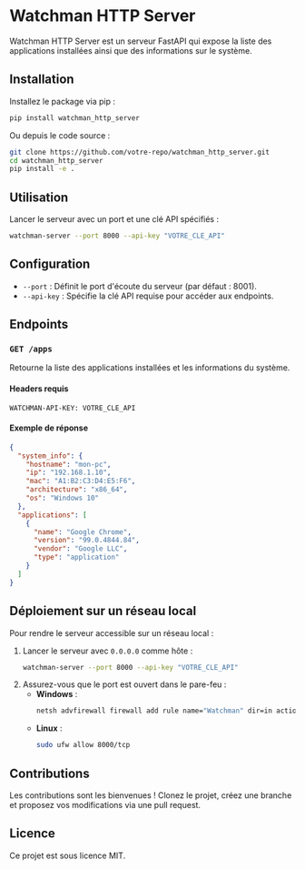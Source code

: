 # Watchman HTTP Server

Watchman HTTP Server est un serveur FastAPI qui expose la liste des applications installées ainsi que des informations sur le système.

## Installation

Installez le package via pip :
```sh
pip install watchman_http_server
```

Ou depuis le code source :
```sh
git clone https://github.com/votre-repo/watchman_http_server.git
cd watchman_http_server
pip install -e .
```

## Utilisation

Lancer le serveur avec un port et une clé API spécifiés :
```sh
watchman-server --port 8000 --api-key "VOTRE_CLE_API"
```

## Configuration

- `--port` : Définit le port d'écoute du serveur (par défaut : 8001).
- `--api-key` : Spécifie la clé API requise pour accéder aux endpoints.

## Endpoints

### `GET /apps`
Retourne la liste des applications installées et les informations du système.

#### Headers requis
```http
WATCHMAN-API-KEY: VOTRE_CLE_API
```

#### Exemple de réponse
```json
{
  "system_info": {
    "hostname": "mon-pc",
    "ip": "192.168.1.10",
    "mac": "A1:B2:C3:D4:E5:F6",
    "architecture": "x86_64",
    "os": "Windows 10"
  },
  "applications": [
    {
      "name": "Google Chrome",
      "version": "99.0.4844.84",
      "vendor": "Google LLC",
      "type": "application"
    }
  ]
}
```

## Déploiement sur un réseau local

Pour rendre le serveur accessible sur un réseau local :
1. Lancer le serveur avec `0.0.0.0` comme hôte :
   ```sh
   watchman-server --port 8000 --api-key "VOTRE_CLE_API"
   ```
2. Assurez-vous que le port est ouvert dans le pare-feu :
   - **Windows** :
     ```sh
     netsh advfirewall firewall add rule name="Watchman" dir=in action=allow protocol=TCP localport=8000
     ```
   - **Linux** :
     ```sh
     sudo ufw allow 8000/tcp
     ```

## Contributions

Les contributions sont les bienvenues ! Clonez le projet, créez une branche et proposez vos modifications via une pull request.

## Licence

Ce projet est sous licence MIT.

